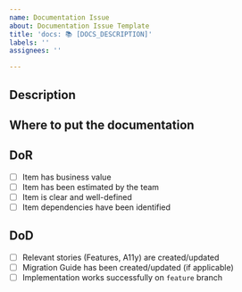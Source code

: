 ```yaml
---
name: Documentation Issue
about: Documentation Issue Template
title: 'docs: 📚 [DOCS_DESCRIPTION]'
labels: ''
assignees: ''

---
```


## Description

## Where to put the documentation

## DoR
- [ ] Item has business value
- [ ] Item has been estimated by the team
- [ ] Item is clear and well-defined
- [ ] Item dependencies have been identified

## DoD
- [ ] Relevant stories (Features, A11y) are created/updated
- [ ] Migration Guide has been created/updated (if applicable)
- [ ] Implementation works successfully on `feature` branch
